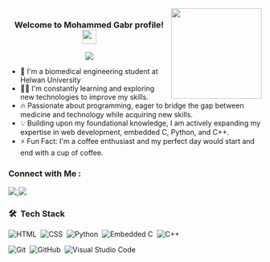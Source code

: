 
<img width="180" align="right" src="https://c.tenor.com/_DOBjnGspYAAAAAM/code-coding.gif">

<h3 align="center">
  Welcome to Mohammed Gabr profile!
  <img src="https://media.giphy.com/media/hvRJCLFzcasrR4ia7z/giphy.gif" width="28">
</h3>

<!-- Typing SVG by DenverCoder1 - https://github.com/DenverCoder1/readme-typing-svg -->
<p align="center">
  <a href="https://github.com/DenverCoder1/readme-typing-svg"><img src="https://readme-typing-svg.herokuapp.com/?lines=Biomedical%20Engineer%20Student;Always%20learning%20new%20things&font=Fira%20Code&center=true&width=440&height=45&color=f75c7e&vCenter=true&size=22"></a>
</p> 

- 🏢 I'm a biomedical engineering student at Helwan University
- 👨‍💻 I'm constantly learning and exploring new technologies to improve my skills.
- 🔥  Passionate about programming, eager to bridge the gap between medicine and technology while acquiring new skills.
- 💡 Building upon my foundational knowledge, I am actively expanding my expertise in web development, embedded C, Python, and C++.
- ⚡ Fun Fact: I'm a coffee enthusiast and my perfect day would start and end with a cup of coffee.



### Connect with Me :

<a href="https://www.linkedin.com/in/mohammed-hany-185461204" target="_blank" rel="noopener noreferrer">
  <img src="https://img.shields.io/badge/-Mohammed%20Gabr-0077B5?style=for-the-badge&logo=Linkedin&logoColor=white"/>
</a>
<a href="https://wa.me/201010374439" target="_blank"><img src="https://img.shields.io/badge/-Mohammed%20Gabr-0077B5?style=for-the-badge&logo=Whatsapp&logoColor=white"/></a>

### 🛠 &nbsp;Tech Stack


![HTML](https://img.shields.io/badge/-HTML-05122A?style=flat&logo=HTML5)&nbsp;
![CSS](https://img.shields.io/badge/-CSS-05122A?style=flat&logo=CSS3&logoColor=1572B6)&nbsp;
![Python](https://img.shields.io/badge/-Python%20-05122A?style=flat&logo=python)&nbsp;
![Embedded C](https://img.shields.io/badge/-Embedded%20C%20-05122A?style=flat&logo=c)&nbsp;
![C++](https://img.shields.io/badge/-C++%20-05122A?style=flat&logo=c%2B%2B)&nbsp;

![Git](https://img.shields.io/badge/-Git-05122A?style=flat&logo=git)&nbsp;
![GitHub](https://img.shields.io/badge/-GitHub-05122A?style=flat&logo=github)&nbsp;
![Visual Studio Code](https://img.shields.io/badge/-Visual%20Studio%20Code-05122A?style=flat&logo=visual-studio-code&logoColor=007ACC)&nbsp;

